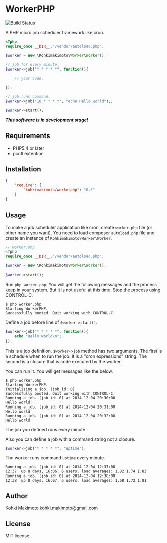 # WorkerPHP

[![Build Status](https://travis-ci.org/kohkimakimoto/workerphp.svg?branch=master)](https://travis-ci.org/kohkimakimoto/workerphp)

A PHP micro job scheduler framework like cron.

```php
<?php
require_once __DIR__.'/vendor/autoload.php';

$worker = new \Kohkimakimoto\Worker\Worker();

// job for every minute.
$worker->job("* * * * *", function(){

    // your code.

});

// job runs command.
$worker->job("10 * * * *", "echo Hello world");;

$worker->start();
```

***This software is in development stage!***

## Requirements

* PHP5.4 or later
* pcntl extention

## Installation

```json
{
    "require": {
        "kohkimakimoto/workerphp": "0.*"
    }
}
```

## Usage

To make a job scheduler application like cron, create `worker.php` file (or other name you want).
You need to load composer `autoload.php` file and create an instance of `Kohkimakimoto\Worker\Worker`.

```php
// worker.php
<?php
require_once __DIR__.'/vendor/autoload.php';

$worker = new \Kohkimakimoto\Worker\Worker();

$worker->start();
```

Run `php worker.php`. You will get the following messages and the process keep in your system. But it is not useful at this time. Stop the process using CONTROL-C.

```
$ php worker.php
Starting WorkerPHP.
Successfully booted. Quit working with CONTROL-C.
```

Define a job before line of `$worker->start()`.

```php
$worker->job("* * * * *", function(){
    echo "Hello world\n";
});
```

This is a job definition. `$worker->job` method has two arguments. The first is a schedule when to run the job. It is a "cron expressions" string.
The second is a closure that is code executed by the worker.

You can run it. You will get messages like the below.

```
$ php worker.php
Starting WorkerPHP.
Initializing a job. (job_id: 0)
Successfully booted. Quit working with CONTROL-C.
Running a job. (job_id: 0) at 2014-12-04 20:30:00
Hello world
Running a job. (job_id: 0) at 2014-12-04 20:31:00
Hello world
Running a job. (job_id: 0) at 2014-12-04 20:32:00
Hello world
```

The job you defined runs every minute.

Also you can define a job with a command string not a closure.

```php
$worker->job("* * * * *", "uptime");
```

The worker runs command `uptime` every minute.

```
Running a job. (job_id: 0) at 2014-12-04 12:37:00
12:37  up 8 days, 16:06, 6 users, load averages: 1.82 1.74 1.83
Running a job. (job_id: 0) at 2014-12-04 12:38:00
12:38  up 8 days, 16:07, 6 users, load averages: 1.68 1.72 1.81
```

## Author

Kohki Makimoto <kohki.makimoto@gmail.com>

## License

MIT license.


